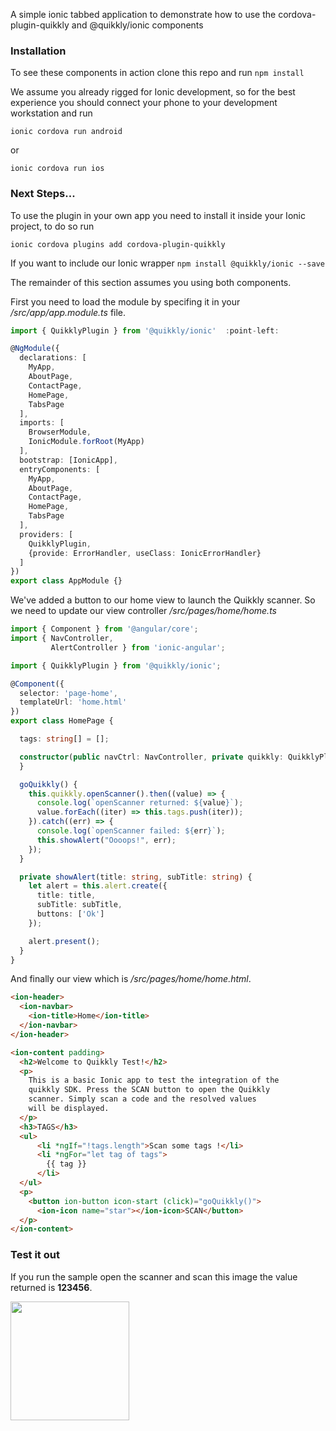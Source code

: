 A simple ionic tabbed application to demonstrate how to use the cordova-plugin-quikkly and @quikkly/ionic components

### Installation ###

To see these components in action clone this repo and run
```npm install```

We assume you already rigged for Ionic development, so for the best experience you should connect your phone to your development workstation and run

```ionic cordova run android```

or

```ionic cordova run ios```

### Next Steps... ###
To use the plugin in your own app you need to install it inside your Ionic project, to do so run

```ionic cordova plugins add cordova-plugin-quikkly```

If you want to include our Ionic wrapper
```npm install @quikkly/ionic --save```

The remainder of this section assumes you using both components.

First you need to load the module by specifing it in your */src/app/app.module.ts* file.


```typescript
import { QuikklyPlugin } from '@quikkly/ionic'  :point-left:

@NgModule({
  declarations: [
    MyApp,
    AboutPage,
    ContactPage,
    HomePage,
    TabsPage
  ],
  imports: [
    BrowserModule,
    IonicModule.forRoot(MyApp)
  ],
  bootstrap: [IonicApp],
  entryComponents: [
    MyApp,
    AboutPage,
    ContactPage,
    HomePage,
    TabsPage
  ],
  providers: [
    QuikklyPlugin,
    {provide: ErrorHandler, useClass: IonicErrorHandler}
  ]
})
export class AppModule {}
```
We've added a button to our home view to launch the Quikkly scanner. So we need to update our view controller */src/pages/home/home.ts*
```typescript
import { Component } from '@angular/core';
import { NavController,
         AlertController } from 'ionic-angular';

import { QuikklyPlugin } from '@quikkly/ionic';

@Component({
  selector: 'page-home',
  templateUrl: 'home.html'
})
export class HomePage {

  tags: string[] = [];

  constructor(public navCtrl: NavController, private quikkly: QuikklyPlugin, private alert: AlertController) {
  }

  goQuikkly() {
    this.quikkly.openScanner().then((value) => {
      console.log(`openScanner returned: ${value}`);
      value.forEach((iter) => this.tags.push(iter));
    }).catch((err) => {
      console.log(`openScanner failed: ${err}`);
      this.showAlert("Oooops!", err);
    });
  }

  private showAlert(title: string, subTitle: string) {
    let alert = this.alert.create({
      title: title,
      subTitle: subTitle,
      buttons: ['Ok']
    });

    alert.present();
  }
}
```

And finally our view which is */src/pages/home/home.html*.
```html
<ion-header>
  <ion-navbar>
    <ion-title>Home</ion-title>
  </ion-navbar>
</ion-header>

<ion-content padding>
  <h2>Welcome to Quikkly Test!</h2>
  <p>
    This is a basic Ionic app to test the integration of the 
    quikkly SDK. Press the SCAN button to open the Quikkly 
    scanner. Simply scan a code and the resolved values
    will be displayed.
  </p>
  <h3>TAGS</h3>
  <ul>
      <li *ngIf="!tags.length">Scan some tags !</li>
      <li *ngFor="let tag of tags">
        {{ tag }}
      </li>
  </ul>
  <p>
    <button ion-button icon-start (click)="goQuikkly()">
      <ion-icon name="star"></ion-icon>SCAN</button>
  </p>
</ion-content>
```

### Test it out ###

If you run the sample open the scanner and scan this image the value returned is **123456**.

<img src="123456.svg"  width="190">